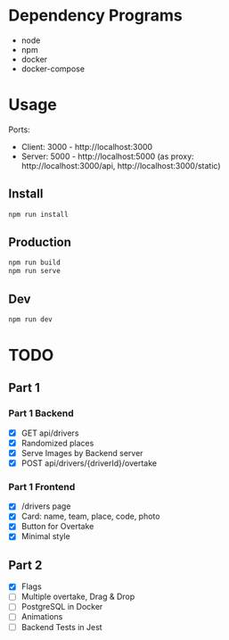 # Dependency Programs

- node
- npm
- docker
- docker-compose

# Usage

Ports:

- Client: 3000 - http://localhost:3000
- Server: 5000 - http://localhost:5000 (as proxy: http://localhost:3000/api, http://localhost:3000/static)

## Install

```sh
npm run install
```

## Production

```sh
npm run build
npm run serve
```

## Dev

```sh
npm run dev
```

# TODO

## Part 1

### Part 1 Backend

- [x] GET api/drivers
- [x] Randomized places
- [x] Serve Images by Backend server
- [x] POST api/drivers/{driverId}/overtake

### Part 1 Frontend

- [x] /drivers page
- [x] Card: name, team, place, code, photo
- [x] Button for Overtake
- [x] Minimal style

## Part 2

- [x] Flags
- [ ] Multiple overtake, Drag & Drop
- [ ] PostgreSQL in Docker
- [ ] Animations
- [ ] Backend Tests in Jest
